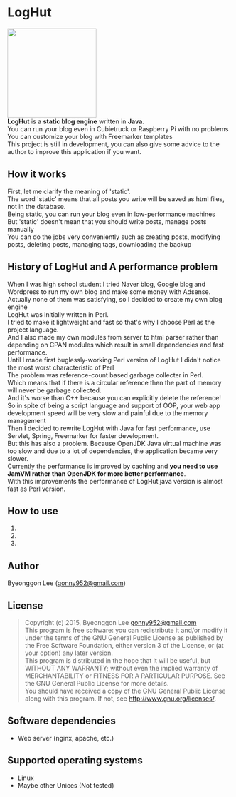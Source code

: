 LogHut
==
<img src="http://i.imgur.com/jJH0lza.png" width="200px" height="200px"/><br/>
**LogHut** is a **static blog engine** written in **Java**.<br/>
You can run your blog even in Cubietruck or Raspberry Pi with no problems<br>
You can customize your blog with Freemarker templates<br/>
This project is still in development, you can also give some advice to the author to improve this application if you want.<br/>

How it works
--
First, let me clarify the meaning of 'static'.<br/>
The word 'static' means that all posts you write will be saved as html files, not in the database.<br/>
Being static, you can run your blog even in low-performance machines<br/>
But 'static' doesn't mean that you should write posts, manage posts manually<br/>
You can do the jobs very conveniently such as creating posts, modifying posts, deleting posts, managing tags, downloading the backup<br/>

History of LogHut and A performance problem
--
When I was high school student I tried Naver blog, Google blog and Wordpress to run my own blog and make some money with Adsense.<br/>
Actually none of them was satisfying, so I decided to create my own blog engine<br/>
LogHut was initially written in Perl.<br/>
I tried to make it lightweight and fast so that's why I choose Perl as the project language.<br/>
And I also made my own modules from server to html parser rather than depending on CPAN modules which result in small dependencies and fast performance.<br/>
Until I made first buglessly-working Perl version of LogHut I didn't notice the most worst characteristic of Perl<br/>
The problem was reference-count based garbage collecter in Perl.<br/>
Which means that if there is a circular reference then the part of memory will never be garbage collected.<br/>
And it's worse than C++ because you can explicitly delete the reference!<br/>
So in spite of being a script language and support of OOP, your web app development speed will be very slow and painful due to the memory management<br/>
Then I decided to rewrite LogHut with Java for fast performance, use Servlet, Spring, Freemarker for faster development.<br/>
But this has also a problem. Because OpenJDK Java virtual machine was too slow and due to a lot of dependencies, the application became very slower.<br/>
Currently the performance is improved by caching and **you need to use JamVM rather than OpenJDK for more better performance**.<br/>
With this improvements the performance of LogHut java version is almost fast as Perl version.<br/>

How to use
--
1.
2.
3.

Author
---
Byeonggon Lee (gonny952@gmail.com)

License
---
>Copyright (c) 2015, Byeonggon Lee <gonny952@gmail.com>
><br/>
>This program is free software: you can redistribute it and/or modify
>it under the terms of the GNU General Public License as published by
>the Free Software Foundation, either version 3 of the License, or
>(at your option) any later version.
><br/>
>This program is distributed in the hope that it will be useful,
>but WITHOUT ANY WARRANTY; without even the implied warranty of
>MERCHANTABILITY or FITNESS FOR A PARTICULAR PURPOSE.  See the
>GNU General Public License for more details.
><br/>
>You should have received a copy of the GNU General Public License
>along with this program.  If not, see <http://www.gnu.org/licenses/>.


Software dependencies
---
* Web server (nginx, apache, etc.)

Supported operating systems
---
* Linux
* Maybe other Unices (Not tested)
